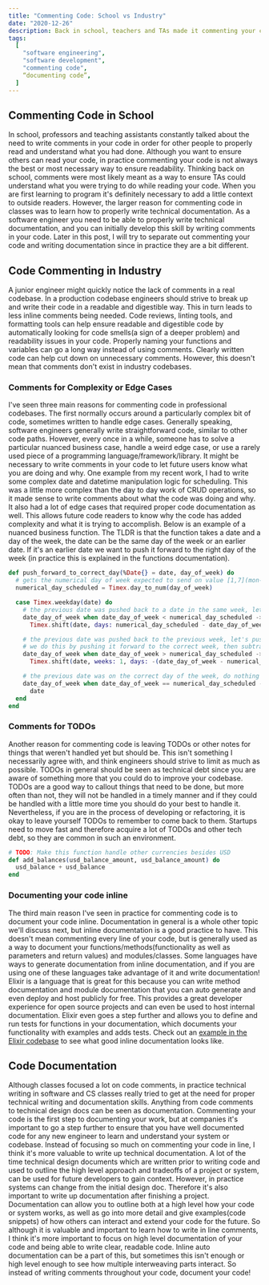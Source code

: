 ```yaml
---
title: "Commenting Code: School vs Industry"
date: "2020-12-26"
description: Back in school, teachers and TAs made it commenting your code seem like a necessity that everyone constantly does as a software engineer. Without comments, you shouldn't consider your code complete. However, since working in industry I find it much different in practice. This post outlines my own observations on when software engineers actually comment their code and when it's important.
tags:
  [
    "software engineering",
    "software development",
    "commenting code",
    “documenting code”,
  ]
---
```


## Commenting Code in School

In school, professors and teaching assistants constantly talked about the need to write comments in your code in order for other people to properly read and understand what you had done. Although you want to ensure others can read your code, in practice commenting your code is not always the best or most necessary way to ensure readability. Thinking back on school, comments were most likely meant as a way to ensure TAs could understand what you were trying to do while reading your code. When you are first learning to program it's definitely necessary to add a little context to outside readers. However, the larger reason for commenting code in classes was to learn how to properly write technical documentation. As a software engineer you need to be able to properly write technical documentation, and you can initially develop this skill by writing comments in your code. Later in this post, I will try to separate out commenting your code and writing documentation since in practice they are a bit different.

## Code Commenting in Industry

A junior engineer might quickly notice the lack of comments in a real codebase. In a production codebase engineers should strive to break up and write their code in a readable and digestible way. This in turn leads to less inline comments being needed. Code reviews, linting tools, and formatting tools can help ensure readable and digestible code by automatically looking for code smells(a sign of a deeper problem) and readability issues in your code. Properly naming your functions and variables can go a long way instead of using comments. Clearly written code can help cut down on unnecessary comments. However, this doesn't mean that comments don't exist in industry codebases.

### Comments for Complexity or Edge Cases

I've seen three main reasons for commenting code in professional codebases. The first normally occurs around a particularly complex bit of code, sometimes written to handle edge cases. Generally speaking, software engineers generally write straightforward code, similar to other code paths. However, every once in a while, someone has to solve a particular nuanced business case, handle a weird edge case, or use a rarely used piece of a programming language/framework/library. It might be necessary to write comments in your code to let future users know what you are doing and why. One example from my recent work, I had to write some complex date and datetime manipulation logic for scheduling. This was a little more complex than the day to day work of CRUD operations, so it made sense to write comments about what the code was doing and why. It also had a lot of edge cases that required proper code documentation as well. This allows future code readers to know why the code has added complexity and what it is trying to accomplish. Below is an example of a nuanced business function. The TLDR is that the function takes a date and a day of the week, the date can be the same day of the week or an earlier date. If it's an earlier date we want to push it forward to the right day of the week (in practice this is explained in the functions documentation).

```Elixir
def push_forward_to_correct_day(%Date{} = date, day_of_week) do
  # gets the numerical day of week expected to send on value [1,7](mon-sun)
  numerical_day_scheduled = Timex.day_to_num(day_of_week)

  case Timex.weekday(date) do
    # the previous date was pushed back to a date in the same week, let's shift to the same day of the week
    date_day_of_week when date_day_of_week < numerical_day_scheduled ->
      Timex.shift(date, days: numerical_day_scheduled - date_day_of_week)

    # the previous date was pushed back to the previous week, let's push it forward to the correct day of the week
    # we do this by pushing it forward to the correct week, then subtracting days
    date_day_of_week when date_day_of_week > numerical_day_scheduled ->
      Timex.shift(date, weeks: 1, days: -(date_day_of_week - numerical_day_scheduled))

    # the previous date was on the correct day of the week, do nothing
    date_day_of_week when date_day_of_week == numerical_day_scheduled ->
      date
  end
end
```

### Comments for TODOs

Another reason for commenting code is leaving TODOs or other notes for things that weren't handled yet but should be. This isn't something I necessarily agree with, and think engineers should strive to limit as much as possible. TODOs in general should be seen as technical debt since you are aware of something more that you could do to improve your codebase. TODOs are a good way to callout things that need to be done, but more often than not, they will not be handled in a timely manner and if they could be handled with a little more time you should do your best to handle it. Nevertheless, if you are in the process of developing or refactoring, it is okay to leave yourself TODOs to remember to come back to them. Startups need to move fast and therefore acquire a lot of TODOs and other tech debt, so they are common in such an environment.

```Elixir
# TODO: Make this function handle other currencies besides USD
def add_balances(usd_balance_amount, usd_balance_amount) do
  usd_balance + usd_balance
end
```

### Documenting your code inline

The third main reason I've seen in practice for commenting code is to document your code inline. Documentation in general is a whole other topic we'll discuss next, but inline documentation is a good practice to have. This doesn't mean commenting every line of your code, but is generally used as a way to document your functions/methods(functionality as well as parameters and return values) and modules/classes. Some languages have ways to generate documentation from inline documentation, and if you are using one of these languages take advantage of it and write documentation! Elixir is a language that is great for this because you can write method documentation and module documentation that you can auto generate and even deploy and host publicly for free. This provides a great developer experience for open source projects and can even be used to host internal documentation. Elixir even goes a step further and allows you to define and run tests for functions in your documentation, which documents your functionality with examples and adds tests. Check out an [example in the Elixir codebase](https://github.com/elixir-lang/elixir/blob/master/lib/elixir/lib/calendar/date.ex) to see what good inline documentation looks like.

## Code Documentation

Although classes focused a lot on code comments, in practice technical writing in software and CS classes really tried to get at the need for proper technical writing and documentation skills. Anything from code comments to technical design docs can be seen as documentation. Commenting your code is the first step to documenting your work, but at companies it's important to go a step further to ensure that you have well documented code for any new engineer to learn and understand your system or codebase. Instead of focusing so much on commenting your code in line, I think it's more valuable to write up technical documentation. A lot of the time technical design documents which are written prior to writing code and used to outline the high level approach and tradeoffs of a project or system, can be used for future developers to gain context. However, in practice systems can change from the initial design doc. Therefore it's also important to write up documentation after finishing a project. Documentation can allow you to outline both at a high level how your code or system works, as well as go into more detail and give examples(code snippets) of how others can interact and extend your code for the future. So although it is valuable and important to learn how to write in line comments, I think it's more important to focus on high level documentation of your code and being able to write clear, readable code. Inline auto documentation can be a part of this, but sometimes this isn't enough or high level enough to see how multiple interweaving parts interact. So instead of writing comments throughout your code, document your code!
